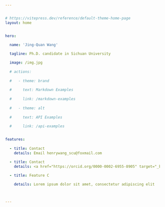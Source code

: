 ```yaml
---


# https://vitepress.dev/reference/default-theme-home-page
layout: home


hero:
  
  name: 'Jing-Quan Wang'

  tagline: Ph.D. candidate in Sichuan University

  image: /img.jpg
  
  # actions:
  
  #   - theme: brand
  
  #     text: Markdown Examples
  
  #     link: /markdown-examples
  
  #   - theme: alt
  
  #     text: API Examples
  
  #     link: /api-examples


features:
  
  - title: Contact  
    details: Email henrywang_scu@foxmail.com

  - title: Contact   
    details: <a href="https://orcid.org/0000-0002-6955-8905" target="_blank">[ORCID]</a>

  - title: Feature C
    
    details: Lorem ipsum dolor sit amet, consectetur adipiscing elit



---
```



